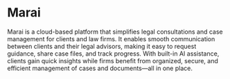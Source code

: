 # Marai

Marai is a cloud-based platform that simplifies legal consultations and case management for clients and law firms. It enables smooth communication between clients and their legal advisors, making it easy to request guidance, share case files, and track progress. With built-in AI assistance, clients gain quick insights while firms benefit from organized, secure, and efficient management of cases and documents—all in one place.
